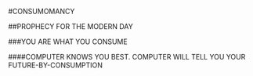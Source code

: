 #CONSUMOMANCY

##PROPHECY FOR THE MODERN DAY

###YOU ARE WHAT YOU CONSUME

####COMPUTER KNOWS YOU BEST. COMPUTER WILL TELL YOU YOUR FUTURE-BY-CONSUMPTION
